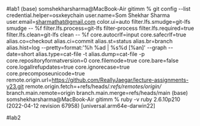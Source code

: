 #lab1
(base) somshekharsharma@MacBook-Air gitimm % git config --list
credential.helper=osxkeychain
user.name=Som Shekhar Sharma
user.email=sharmathat@gmail.com
color.ui=auto
filter.lfs.smudge=git-lfs smudge -- %f
filter.lfs.process=git-lfs filter-process
filter.lfs.required=true
filter.lfs.clean=git-lfs clean -- %f
core.autocrlf=input
core.safecrlf=true
alias.co=checkout
alias.ci=commit
alias.st=status
alias.br=branch
alias.hist=log --pretty=format:'%h %ad | %s%d [%an]' --graph --date=short
alias.type=cat-file -t
alias.dump=cat-file -p
core.repositoryformatversion=0
core.filemode=true
core.bare=false
core.logallrefupdates=true
core.ignorecase=true
core.precomposeunicode=true
remote.origin.url=https://github.com/ReallyJaegar/lecture-assignments-y23.git
remote.origin.fetch=+refs/heads/*:refs/remotes/origin/*
branch.main.remote=origin
branch.main.merge=refs/heads/main
(base) somshekharsharma@MacBook-Air gitimm % ruby -v
ruby 2.6.10p210 (2022-04-12 revision 67958) [universal.arm64e-darwin22]

#lab2

